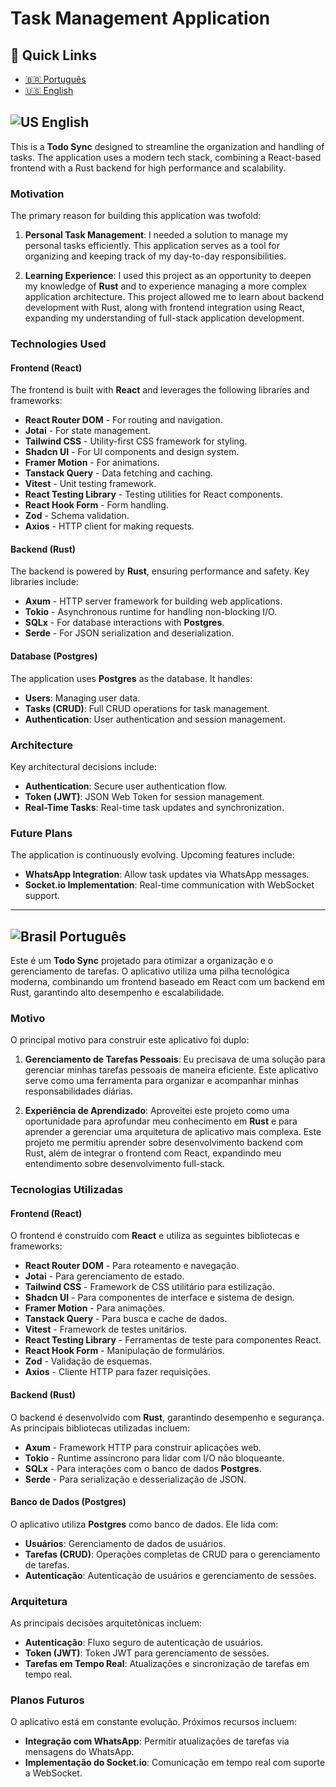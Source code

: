 # Task Management Application

## 📑 Quick Links
- [🇧🇷 Português](#-português)
- [🇺🇸 English](#-english)

## ![US](https://raw.githubusercontent.com/stevenrskelton/flag-icon/master/png/16/country-4x3/us.png "United States") English

This is a **Todo Sync** designed to streamline the organization and handling of tasks. The application uses a modern tech stack, combining a React-based frontend with a Rust backend for high performance and scalability.

### Motivation

The primary reason for building this application was twofold:

1. **Personal Task Management**: I needed a solution to manage my personal tasks efficiently. This application serves as a tool for organizing and keeping track of my day-to-day responsibilities.
  
2. **Learning Experience**: I used this project as an opportunity to deepen my knowledge of **Rust** and to experience managing a more complex application architecture. This project allowed me to learn about backend development with Rust, along with frontend integration using React, expanding my understanding of full-stack application development.

### Technologies Used

#### Frontend (React)

The frontend is built with **React** and leverages the following libraries and frameworks:

- **React Router DOM** - For routing and navigation.
- **Jotai** - For state management.
- **Tailwind CSS** - Utility-first CSS framework for styling.
- **Shadcn UI** - For UI components and design system.
- **Framer Motion** - For animations.
- **Tanstack Query** - Data fetching and caching.
- **Vitest** - Unit testing framework.
- **React Testing Library** - Testing utilities for React components.
- **React Hook Form** - Form handling.
- **Zod** - Schema validation.
- **Axios** - HTTP client for making requests.

#### Backend (Rust)

The backend is powered by **Rust**, ensuring performance and safety. Key libraries include:

- **Axum** - HTTP server framework for building web applications.
- **Tokio** - Asynchronous runtime for handling non-blocking I/O.
- **SQLx** - For database interactions with **Postgres**.
- **Serde** - For JSON serialization and deserialization.

#### Database (Postgres)

The application uses **Postgres** as the database. It handles:

- **Users**: Managing user data.
- **Tasks (CRUD)**: Full CRUD operations for task management.
- **Authentication**: User authentication and session management.

### Architecture

Key architectural decisions include:

- **Authentication**: Secure user authentication flow.
- **Token (JWT)**: JSON Web Token for session management.
- **Real-Time Tasks**: Real-time task updates and synchronization.

### Future Plans

The application is continuously evolving. Upcoming features include:

- **WhatsApp Integration**: Allow task updates via WhatsApp messages.
- **Socket.io Implementation**: Real-time communication with WebSocket support.

---

## ![Brasil](https://raw.githubusercontent.com/stevenrskelton/flag-icon/master/png/16/country-4x3/br.png "Brasil") Português

Este é um **Todo Sync** projetado para otimizar a organização e o gerenciamento de tarefas. O aplicativo utiliza uma pilha tecnológica moderna, combinando um frontend baseado em React com um backend em Rust, garantindo alto desempenho e escalabilidade.

### Motivo

O principal motivo para construir este aplicativo foi duplo:

1. **Gerenciamento de Tarefas Pessoais**: Eu precisava de uma solução para gerenciar minhas tarefas pessoais de maneira eficiente. Este aplicativo serve como uma ferramenta para organizar e acompanhar minhas responsabilidades diárias.

2. **Experiência de Aprendizado**: Aproveitei este projeto como uma oportunidade para aprofundar meu conhecimento em **Rust** e para aprender a gerenciar uma arquitetura de aplicativo mais complexa. Este projeto me permitiu aprender sobre desenvolvimento backend com Rust, além de integrar o frontend com React, expandindo meu entendimento sobre desenvolvimento full-stack.

### Tecnologias Utilizadas

#### Frontend (React)

O frontend é construído com **React** e utiliza as seguintes bibliotecas e frameworks:

- **React Router DOM** - Para roteamento e navegação.
- **Jotai** - Para gerenciamento de estado.
- **Tailwind CSS** - Framework de CSS utilitário para estilização.
- **Shadcn UI** - Para componentes de interface e sistema de design.
- **Framer Motion** - Para animações.
- **Tanstack Query** - Para busca e cache de dados.
- **Vitest** - Framework de testes unitários.
- **React Testing Library** - Ferramentas de teste para componentes React.
- **React Hook Form** - Manipulação de formulários.
- **Zod** - Validação de esquemas.
- **Axios** - Cliente HTTP para fazer requisições.

#### Backend (Rust)

O backend é desenvolvido com **Rust**, garantindo desempenho e segurança. As principais bibliotecas utilizadas incluem:

- **Axum** - Framework HTTP para construir aplicações web.
- **Tokio** - Runtime assíncrono para lidar com I/O não bloqueante.
- **SQLx** - Para interações com o banco de dados **Postgres**.
- **Serde** - Para serialização e desserialização de JSON.

#### Banco de Dados (Postgres)

O aplicativo utiliza **Postgres** como banco de dados. Ele lida com:

- **Usuários**: Gerenciamento de dados de usuários.
- **Tarefas (CRUD)**: Operações completas de CRUD para o gerenciamento de tarefas.
- **Autenticação**: Autenticação de usuários e gerenciamento de sessões.

### Arquitetura

As principais decisões arquitetônicas incluem:

- **Autenticação**: Fluxo seguro de autenticação de usuários.
- **Token (JWT)**: Token JWT para gerenciamento de sessões.
- **Tarefas em Tempo Real**: Atualizações e sincronização de tarefas em tempo real.

### Planos Futuros

O aplicativo está em constante evolução. Próximos recursos incluem:

- **Integração com WhatsApp**: Permitir atualizações de tarefas via mensagens do WhatsApp.
- **Implementação do Socket.io**: Comunicação em tempo real com suporte a WebSocket.
